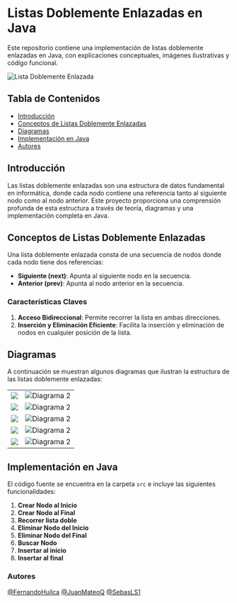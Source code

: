 # Listas Doblemente Enlazadas en Java

Este repositorio contiene una implementación de listas doblemente enlazadas en Java, con explicaciones conceptuales, imágenes ilustrativas y código funcional.

![Lista Doblemente Enlazada](https://github.com/FernandoHuilca/ListasDoblementeEnlazadas/assets/134117009/dbeba297-d910-4a0a-8a3d-044c2398c130)

## Tabla de Contenidos

- [Introducción](#introducción)
- [Conceptos de Listas Doblemente Enlazadas](#conceptos-de-listas-doblemente-enlazadas)
- [Diagramas](#diagramas)
- [Implementación en Java](#implementación-en-java)
- [Autores](#autores)

## Introducción

Las listas doblemente enlazadas son una estructura de datos fundamental en informática, donde cada nodo contiene una referencia tanto al siguiente nodo como al nodo anterior. Este proyecto proporciona una comprensión profunda de esta estructura a través de teoría, diagramas y una implementación completa en Java.

## Conceptos de Listas Doblemente Enlazadas

Una lista doblemente enlazada consta de una secuencia de nodos donde cada nodo tiene dos referencias:
- **Siguiente (next)**: Apunta al siguiente nodo en la secuencia.
- **Anterior (prev)**: Apunta al nodo anterior en la secuencia.

### Características Claves

1. **Acceso Bidireccional**: Permite recorrer la lista en ambas direcciones.
2. **Inserción y Eliminación Eficiente**: Facilita la inserción y eliminación de nodos en cualquier posición de la lista.

## Diagramas

A continuación se muestran algunos diagramas que ilustran la estructura de las listas doblemente enlazadas:

<table>
  <tr>
    <td><img src="https://github.com/FernandoHuilca/ListasDoblementeEnlazadas/assets/134117009/bef4de2b-8889-4aa5-8621-ef92569715c2"></td>
    <td><img src="https://github.com/FernandoHuilca/ListasDoblementeEnlazadas/assets/134117009/14befb73-3e20-495d-b35a-4730e81062d3" alt="Diagrama 2"></td>
  </tr>
   <tr>
    <td><img src="https://github.com/FernandoHuilca/ListasDoblementeEnlazadas/assets/134117009/cfcb2d09-2fa6-4af0-8a91-5525c620fe23"></td>
    <td><img src="https://github.com/FernandoHuilca/ListasDoblementeEnlazadas/assets/134117009/defbad17-4899-4864-aca9-487ca5af1b07" alt="Diagrama 2"></td>
  </tr>
   <tr>
    <td><img src="https://github.com/FernandoHuilca/ListasDoblementeEnlazadas/assets/134117009/f5150da1-aa0e-47c9-a872-d74d7b505c26"></td>
    <td><img src="https://github.com/FernandoHuilca/ListasDoblementeEnlazadas/assets/134117009/8ec65292-6985-427a-8ec9-f19a2b125c73" alt="Diagrama 2"></td>
  </tr>
   <tr>
    <td><img src="https://github.com/FernandoHuilca/ListasDoblementeEnlazadas/assets/134117009/e1536026-9be3-45c6-8401-7fd1dc4371aa"></td>
    <td><img src="https://github.com/FernandoHuilca/ListasDoblementeEnlazadas/assets/134117009/493f0b3a-c20d-4e53-9e32-49d29e9c6521" alt="Diagrama 2"></td>
  </tr>
  <tr>
    <td><img src="https://github.com/FernandoHuilca/ListasDoblementeEnlazadas/assets/134117009/88946e11-4901-40c9-8af6-117a96c8d1ff"></td>
    <td><img src="https://github.com/FernandoHuilca/ListasDoblementeEnlazadas/assets/134117009/505ecdf4-d7e4-45e8-b20a-6f80f3b09c2e" alt="Diagrama 2"></td>
  </tr>
</table>

## Implementación en Java

El código fuente se encuentra en la carpeta `src` e incluye las siguientes funcionalidades:

1. **Crear Nodo al Inicio**
2. **Crear Nodo al Final**
3. **Recorrer lista doble**
4. **Eliminar Nodo del Inicio**
5. **Eliminar Nodo del Final**
6. **Buscar Nodo**
7. **Insertar al inicio**
8. **Insertar al final**

### Autores
[@FernandoHuilca](https://github.com/FernandoHuilca)
[@JuanMateoQ](https://github.com/JuanMateoQ)
[@SebasLS1](https://github.com/SebasLS1)

